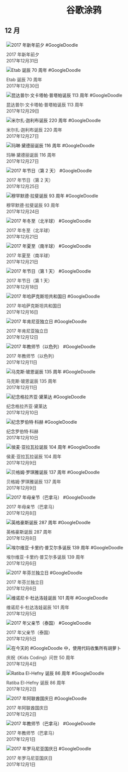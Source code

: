 
<h1 align="center"> 谷歌涂鸦 </h1>




## 12 月

<div class="image">


<img src="https://lh3.googleusercontent.com/aKBSC9MdiqJErrlLyntmM-Tl5uLrV9MKY1MoV9F3q8vqAr32VlQGI_hN1XDkx6K4Q-mKxum_2CGyo2oRKOYMU81jpnoord0-jac5l2k-" alt="2017 年新年前夕 #GoogleDoodle" style="margin: 5px"/>
<div class="info" style="font-size: 14px; color:#333333; margin:5px"><div class="title">2017 年新年前夕</div><div class="date">2017年12月31日</div></div>

<img src="https://lh3.googleusercontent.com/jeK_WshNnIY_GfnTj-6k9MddN9oXxiQXZh6Km2TqDOjCLcrJdxOyLcWJNgRFvD-b_dFTkFMvhtpMmoi6ElLvuL1SzH4M5pIDLCoF4lE" alt="Etab 诞辰 70 周年 #GoogleDoodle" style="margin: 5px"/>
<div class="info" style="font-size: 14px; color:#333333; margin:5px"><div class="title">Etab 诞辰 70 周年</div><div class="date">2017年12月30日</div></div>

<img src="https://lh3.googleusercontent.com/0BayIXZtv9gEyKck2Pq7tBN35TjkvyHga9YvMZmsBzkszCDbJ2E4gDpojEap2LGTUg_BrM5gaf4KJVRRf4RZgrwL48jffdtAWL-XLofJ" alt="昆达普尔·文卡塔帕·普塔帕诞辰 113 周年 #GoogleDoodle" style="margin: 5px"/>
<div class="info" style="font-size: 14px; color:#333333; margin:5px"><div class="title">昆达普尔·文卡塔帕·普塔帕诞辰 113 周年</div><div class="date">2017年12月29日</div></div>

<img src="https://lh3.googleusercontent.com/sV6kG24x45N-9MRczTMyh_YAdoMbUZcmHbJYqaYg1_jrcmSMz7G3zbBgCvJphzGAnzvVwVxzuJ-jiED73-Vt3fcK7ARvAUurzgmZsSbo" alt="米尔扎·迦利布诞辰 220 周年 #GoogleDoodle" style="margin: 5px"/>
<div class="info" style="font-size: 14px; color:#333333; margin:5px"><div class="title">米尔扎·迦利布诞辰 220 周年</div><div class="date">2017年12月27日</div></div>

<img src="https://lh3.googleusercontent.com/RUhQXew5DMffmIvExC27asoxD4Oo3R4-X-yckmRyPfQU2cs0suaqchzo4F87x3f_yydR42dUCzJCUGVzKqICPQ6Hyt8LLC2J6ZnrJRo" alt="玛琳·黛德丽诞辰 116 周年 #GoogleDoodle" style="margin: 5px"/>
<div class="info" style="font-size: 14px; color:#333333; margin:5px"><div class="title">玛琳·黛德丽诞辰 116 周年</div><div class="date">2017年12月27日</div></div>

<img src="https://lh3.googleusercontent.com/RK3vLMzvXtKaZ3XSHKvmaeSAxrvazANCZK-zBx1zHKxDAnqNkpJML6HuTD-laPKIBQ1GnCA-FPqv6sxe_RTYnOepbw4Kf5-_YMtABu-K" alt="2017 年节日（第 2 天） #GoogleDoodle" style="margin: 5px"/>
<div class="info" style="font-size: 14px; color:#333333; margin:5px"><div class="title">2017 年节日（第 2 天）</div><div class="date">2017年12月25日</div></div>

<img src="https://lh3.googleusercontent.com/FdcFT5QRkqdz-IWGqguOOWxZcI6L7GhAQnhXh7VeoggW6F3iSVbgPZmqt5-XLQ2lCHlx-b6rVQrz3hNSsJ7hAFCGWHZT2qgKFFaXx_E" alt="穆罕默德·拉斐诞辰 93 周年 #GoogleDoodle" style="margin: 5px"/>
<div class="info" style="font-size: 14px; color:#333333; margin:5px"><div class="title">穆罕默德·拉斐诞辰 93 周年</div><div class="date">2017年12月24日</div></div>

<img src="https://lh3.googleusercontent.com/yYkWDjl89SMW_-wnauLiOGKpEavL89De8HGvo5lpXLpbnuQBMTZlzu-ilRg-qZWj3DQkqDGk9uaEQBJMqwjLRa4kiSmEp96FpzTKPAJx" alt="2017 年冬至（北半球） #GoogleDoodle" style="margin: 5px"/>
<div class="info" style="font-size: 14px; color:#333333; margin:5px"><div class="title">2017 年冬至（北半球）</div><div class="date">2017年12月21日</div></div>

<img src="https://lh3.googleusercontent.com/0XXGfQGziSOcjK2oH52FeincpWg_Z2Fc65RHjZ0e5f4yFAOrMy9cE0zoVXxzEhzwRcBv4AeNYbWAE2gSqG2IN_At3us0BzbAgLv2DGRYKQ" alt="2017 年夏至（南半球） #GoogleDoodle" style="margin: 5px"/>
<div class="info" style="font-size: 14px; color:#333333; margin:5px"><div class="title">2017 年夏至（南半球）</div><div class="date">2017年12月21日</div></div>

<img src="https://lh3.googleusercontent.com/7-t5kQkDHsKY1pHpfMyOGdBFIZ-uBRdaDIvT8ZhDCqt8VpN691UnUPNn6y-cjV60ONkE7uGz01i5Hs_RyFKs9gl03KeySpyBvKK865pp4g" alt="2017 年节日（第 1 天） #GoogleDoodle" style="margin: 5px"/>
<div class="info" style="font-size: 14px; color:#333333; margin:5px"><div class="title">2017 年节日（第 1 天）</div><div class="date">2017年12月18日</div></div>

<img src="https://lh3.googleusercontent.com/_jm-2cTPvOr058o29B_uPEsP_Q514CtFHFyjmecerSwc0Isd6ryC-3b6J_1niqWvaWZSO4zOCUT7WaLB9gdoc8fE5cN_Wjx1wtY3FgA" alt="2017 年哈萨克斯坦共和国日 #GoogleDoodle" style="margin: 5px"/>
<div class="info" style="font-size: 14px; color:#333333; margin:5px"><div class="title">2017 年哈萨克斯坦共和国日</div><div class="date">2017年12月16日</div></div>

<img src="https://lh3.googleusercontent.com/ICH7Vr_VA-Zc2QLx3KHJ1lxgv8T5LhifAGT-Npt5n1LmPe4bcHg3z7PF_hnS9_iHo5Cz6uNaRp82wlWzfTBcHch_SBhD1Jl8DyUb5p4" alt="2017 年肯尼亚独立日 #GoogleDoodle" style="margin: 5px"/>
<div class="info" style="font-size: 14px; color:#333333; margin:5px"><div class="title">2017 年肯尼亚独立日</div><div class="date">2017年12月12日</div></div>

<img src="https://lh3.googleusercontent.com/W8hmkuqHoDTCJU3fjMwHv4_YigIS3rmwTknLrGfMQedCWBByuYfwya2z_s-eg375qur9sdH7lm7L-epPqzCNdfa3YJEfU1OJv2gKM311" alt="2017 年教师节（以色列） #GoogleDoodle" style="margin: 5px"/>
<div class="info" style="font-size: 14px; color:#333333; margin:5px"><div class="title">2017 年教师节（以色列）</div><div class="date">2017年12月11日</div></div>

<img src="https://lh3.googleusercontent.com/E7vxAiRznwQrLw_8VaGxT7mW1rKCQUtbHsJVdO5oM6FxQGXt1bRlyP2R1mlxgBWEyO-Y_iUp4M9AWLh3S0r-PAGY_Ix5ATXgh6RDghFS" alt="马克斯·玻恩诞辰 135 周年 #GoogleDoodle" style="margin: 5px"/>
<div class="info" style="font-size: 14px; color:#333333; margin:5px"><div class="title">马克斯·玻恩诞辰 135 周年</div><div class="date">2017年12月11日</div></div>

<img src="https://lh3.googleusercontent.com/ISEKr8QYawjymv9FZCEnFpzgG8AiVIjrZxhAWWyThiiXzYE0dE7vT9L18nFUzSsgrPyPmhTIl1sll43AiSpTYafMWP7HOFYEln3RwZrJBQ" alt="纪念格拉齐亚·黛莱达 #GoogleDoodle" style="margin: 5px"/>
<div class="info" style="font-size: 14px; color:#333333; margin:5px"><div class="title">纪念格拉齐亚·黛莱达</div><div class="date">2017年12月10日</div></div>

<img src="https://lh3.googleusercontent.com/shSxQBWDvZaPUhI6K-Qc4I2iPsOUmQXuO0FgUjGam1XT6_pflEm343wvvbu7-NvmvZ231IwV6-9J2vjyHzjvylmIx1A6MzMcN810px12" alt="纪念罗伯特·科赫 #GoogleDoodle" style="margin: 5px"/>
<div class="info" style="font-size: 14px; color:#333333; margin:5px"><div class="title">纪念罗伯特·科赫</div><div class="date">2017年12月10日</div></div>

<img src="https://lh3.googleusercontent.com/IyxNFJjqauBk3iVd4VhF6eoNxe-jMnxY7wPSmFCUaEVNK6iq_X4Beu3onIMZ7J3-y5mP7mUKJ0iaW4Wo00VYEKJaA0he1XAZOmzYG3Y5" alt="侯麦·亚拉瓦拉诞辰 104 周年 #GoogleDoodle" style="margin: 5px"/>
<div class="info" style="font-size: 14px; color:#333333; margin:5px"><div class="title">侯麦·亚拉瓦拉诞辰 104 周年</div><div class="date">2017年12月9日</div></div>

<img src="https://lh3.googleusercontent.com/aMJIHu0jEPMv-8xIp0W9HCCQjlHVNLMdsRYoTGO-hAKLTtQm-M6LhlnRCQE9sOiXq1O9U2UVWDOts79Fkp4D1BmWr8tKFTdUJTE4eTVA" alt="贝格姆·罗琪雅诞辰 137 周年 #GoogleDoodle" style="margin: 5px"/>
<div class="info" style="font-size: 14px; color:#333333; margin:5px"><div class="title">贝格姆·罗琪雅诞辰 137 周年</div><div class="date">2017年12月9日</div></div>

<img src="https://lh3.googleusercontent.com/2S-3H1kTCC8VBVcGF-bZZEdtVzxIkDGtNCNHc_RaS6MJv4EnJVtOqjiQHWwfhwK8OxwnV08a-QVpCO15nYEtQf8GBwtQhcDL-rdj_kK0" alt="2017 年母亲节（巴拿马） #GoogleDoodle" style="margin: 5px"/>
<div class="info" style="font-size: 14px; color:#333333; margin:5px"><div class="title">2017 年母亲节（巴拿马）</div><div class="date">2017年12月8日</div></div>

<img src="https://lh3.googleusercontent.com/0UNwP3DXMCGGd605y9z5JqW1awCqN6HvN9u1dtSNdVeOc9aFxDC6k8v06idt4Rhlh7MJ3mxwI09nG7GfE8OWrmnC0jLINdb6VYlsRsI3" alt="英格豪斯诞辰 287 周年 #GoogleDoodle" style="margin: 5px"/>
<div class="info" style="font-size: 14px; color:#333333; margin:5px"><div class="title">英格豪斯诞辰 287 周年</div><div class="date">2017年12月8日</div></div>

<img src="https://lh3.googleusercontent.com/WUzTw7iFb3o5dFNIkwMYAompXVVhs-wK5-rVGHOIkOpbZOuKbMXSw4FPu3N3NyliBwOGC9BdA1JiwpUxBC3VDsuYRz_6RyLc1BKIrnCu" alt="埃尔维亚·卡里约·普艾尔多诞辰 139 周年 #GoogleDoodle" style="margin: 5px"/>
<div class="info" style="font-size: 14px; color:#333333; margin:5px"><div class="title">埃尔维亚·卡里约·普艾尔多诞辰 139 周年</div><div class="date">2017年12月6日</div></div>

<img src="https://lh3.googleusercontent.com/2UcaSN-peN8TkqJBcq46Gt0lX2S-UlltkBG-HXHiGBz6kRbM1jcLeE0cfEJ4R_CW7mepn2gnDOh0-bdr_90FwpLKK4fEDJJ90ON1jD6j" alt="2017 年芬兰独立日 #GoogleDoodle" style="margin: 5px"/>
<div class="info" style="font-size: 14px; color:#333333; margin:5px"><div class="title">2017 年芬兰独立日</div><div class="date">2017年12月6日</div></div>

<img src="https://lh3.googleusercontent.com/q1fpasrnqK3o_V-8cFdSmYaMaAFcK_I3nt-a7u5GIzDhYruIJ3Kgs1nYJ5wrQasaHMURnjzjzT_dCWLiEUr1bbtSb_hBgPyHUXGN46Cf" alt="维诺尼卡·杜达洛娃诞辰 101 周年 #GoogleDoodle" style="margin: 5px"/>
<div class="info" style="font-size: 14px; color:#333333; margin:5px"><div class="title">维诺尼卡·杜达洛娃诞辰 101 周年</div><div class="date">2017年12月5日</div></div>

<img src="https://lh3.googleusercontent.com/ccCSJnAYXkXWj9oOF2iuguw9EHautUXphqp0G_IPSYsYidBe7svplb04Dion8HTuKDHF9TnDd5Q_GV_-8N3iMljx1XftGTWOAcJrcJAlkw" alt="2017 年父亲节（泰国） #GoogleDoodle" style="margin: 5px"/>
<div class="info" style="font-size: 14px; color:#333333; margin:5px"><div class="title">2017 年父亲节（泰国）</div><div class="date">2017年12月5日</div></div>

<img src="https://lh3.googleusercontent.com/exqWqA33cPiOsLpJoAtENhdytEbOe9LwF-D_AICVzgopjMD0DPClJ9lSLCBDmEozy8jslGfz8hb9E99C5ZpDDUk1J37WOX_R1q7d-84ybw" alt="在今天的 #GoogleDoodle 中，使用代码收集所有胡萝卜" style="margin: 5px"/>
<div class="info" style="font-size: 14px; color:#333333; margin:5px"><div class="title">庆祝《Kids Coding》问世 50 周年</div><div class="date">2017年12月4日</div></div>

<img src="https://lh3.googleusercontent.com/Oq9NyPmwGwFoWTlc7tiXhcpB8USMHfgq7ca-aP8husXrYUCI9qCS93KREeJqWREWeO5bembVkFvrmtZmkVDudhGMz7f8ybtIOO_7zTK-" alt="Ratiba El-Hefny 诞辰 86 周年 #GoogleDoodle" style="margin: 5px"/>
<div class="info" style="font-size: 14px; color:#333333; margin:5px"><div class="title">Ratiba El-Hefny 诞辰 86 周年</div><div class="date">2017年12月2日</div></div>

<img src="https://lh3.googleusercontent.com/DYyuxsptJ3JYYDwh8UbFCFlAeR6ONPWIE3lmgu5MgD-WrkssXdPrWRtaqZwKcUPlXJsabII6Qh0WC1cSG0sAY07xN37xVAmw1ORVgRU" alt="2017 年阿联酋国庆日 #GoogleDoodle" style="margin: 5px"/>
<div class="info" style="font-size: 14px; color:#333333; margin:5px"><div class="title">2017 年阿联酋国庆日</div><div class="date">2017年12月2日</div></div>

<img src="https://lh3.googleusercontent.com/GHvhMZKtiOlUT-5wmKyGOgHys5yq9DixcErdfF0oj2my8KETy535yhMqbrs8N0AcpLzAvz15YucBZwCvGhjrhWl4F7S959kDvs65t80" alt="2017 年教师节（巴拿马） #GoogleDoodle" style="margin: 5px"/>
<div class="info" style="font-size: 14px; color:#333333; margin:5px"><div class="title">2017 年教师节（巴拿马）</div><div class="date">2017年12月1日</div></div>

<img src="https://lh3.googleusercontent.com/umLWmwP1k3bb7agvQamZHV-cdvIxITwV63uocozRS4H10H7TPkDhiamnEuUOSEV20UyybitysSbgg9oLPHVOfPiVQmUM4_7HL18FCFAOyQ" alt="2017 年罗马尼亚国庆日 #GoogleDoodle" style="margin: 5px"/>
<div class="info" style="font-size: 14px; color:#333333; margin:5px"><div class="title">2017 年罗马尼亚国庆日</div><div class="date">2017年12月1日</div></div>

</div>








